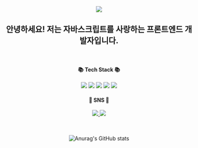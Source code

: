 <div align=center>
	<img src="https://capsule-render.vercel.app/api?type=waving&color=auto&height=200&section=header&text=👋&fontSize=90" />	
</div>

<div align=center>
	<h2>안녕하세요! 저는 자바스크립트를 사랑하는 프론트엔드 개발자입니다.</h2>
</div>

<br>
<div align=center>
	<h4>📚 Tech Stack 📚</h4>
</div>
<div align="center">
	<img src="https://img.shields.io/badge/HTML5-E34F26?style=flat&logo=HTML5&logoColor=white" />
	<img src="https://img.shields.io/badge/CSS3-1572B6?style=flat&logo=CSS3&logoColor=white" />
	<img src="https://img.shields.io/badge/JavaScript-F7DF1E?style=flat&logo=JavaScript&logoColor=white" />
	<img src="https://img.shields.io/badge/React-0769AD?style=flat&logo=React&logoColor=white" />
	<img src="https://img.shields.io/badge/typescript-6DB33F?style=flat&logo=typescript&logoColor=white" />
</div>
<div align=center>
	<h4>🎨 SNS 🎨</h4>
</div>
<div align=center>
	<a href="https://growing-jiwoo.tistory.com">
		<img src="https://img.shields.io/badge/Blog-FF9800?style=flat&logo=Blogger&logoColor=white" />
	</a>
  	<a href="https://www.linkedin.com/in/%EC%A7%80%EC%9A%B0-%EA%B9%80-555b24249/">
		<img src="https://img.shields.io/badge/Linkdein-blue?style=flat&logo=linkedin&logoColor=white" />
	</a>
<br>
<br>
<br>
 
![Anurag's GitHub stats](https://github-readme-stats.vercel.app/api?username=Growing-Jiwoo&show_icons=true&theme=transparent)

</div>

<!-- - 👋 Hi, I’m @Growing-Jiwoo
- 👀 I’m interested in ...
- 🌱 I’m currently learning ...
- 💞️ I’m looking to collaborate on ...
- 📫 How to reach me ... -->

<!---
Growing-Jiwoo/Growing-Jiwoo is a ✨ special ✨ repository because its `README.md` (this file) appears on your GitHub profile.
You can click the Preview link to take a look at your changes.
--->

